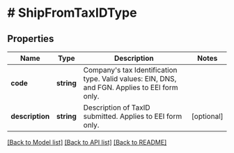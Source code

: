 # # ShipFromTaxIDType

## Properties

Name | Type | Description | Notes
------------ | ------------- | ------------- | -------------
**code** | **string** | Company&#39;s tax Identification type.  Valid values: EIN, DNS, and FGN.  Applies to EEI form only. |
**description** | **string** | Description of TaxID submitted.  Applies to EEI form only. | [optional]

[[Back to Model list]](../../README.md#models) [[Back to API list]](../../README.md#endpoints) [[Back to README]](../../README.md)

